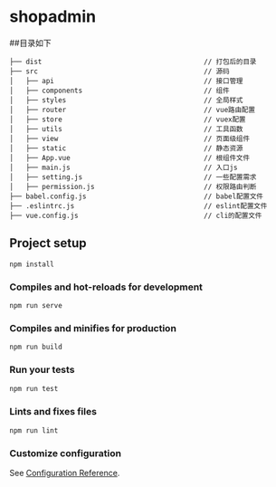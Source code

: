 # shopadmin


##目录如下
```
├── dist                                        // 打包后的目录
├── src                                         // 源码
│   ├── api                                     // 接口管理
│   ├── components                              // 组件
│   ├── styles                                  // 全局样式
│   ├── router                                  // vue路由配置
│   ├── store                                   // vuex配置
│   ├── utils                                   // 工具函数
│   ├── view                                    // 页面级组件
│   ├── static                                  // 静态资源
│   ├── App.vue                                 // 根组件文件
│   ├── main.js                                 // 入口js
│   ├── setting.js                              // 一些配置需求
│   ├── permission.js                           // 权限路由判断
├── babel.config.js                             // babel配置文件
├── .eslintrc.js                                // eslint配置文件
├── vue.config.js                               // cli的配置文件
```
## Project setup
```
npm install
```

### Compiles and hot-reloads for development
```
npm run serve
```

### Compiles and minifies for production
```
npm run build
```

### Run your tests
```v
npm run test
```

### Lints and fixes files
```
npm run lint
```

### Customize configuration
See [Configuration Reference](https://cli.vuejs.org/config/).
